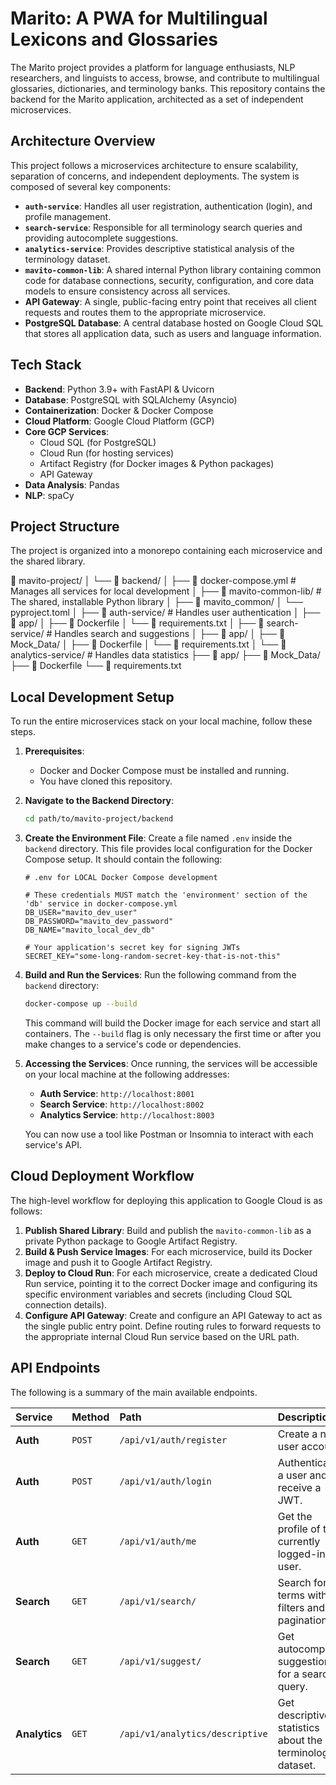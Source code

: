 # Marito: A PWA for Multilingual Lexicons and Glossaries

The Marito project provides a platform for language enthusiasts, NLP researchers, and linguists to access, browse, and contribute to multilingual glossaries, dictionaries, and terminology banks. This repository contains the backend for the Marito application, architected as a set of independent microservices.

## Architecture Overview

This project follows a microservices architecture to ensure scalability, separation of concerns, and independent deployments. The system is composed of several key components:

- **`auth-service`**: Handles all user registration, authentication (login), and profile management.
- **`search-service`**: Responsible for all terminology search queries and providing autocomplete suggestions.
- **`analytics-service`**: Provides descriptive statistical analysis of the terminology dataset.
- **`mavito-common-lib`**: A shared internal Python library containing common code for database connections, security, configuration, and core data models to ensure consistency across all services.
- **API Gateway**: A single, public-facing entry point that receives all client requests and routes them to the appropriate microservice.
- **PostgreSQL Database**: A central database hosted on Google Cloud SQL that stores all application data, such as users and language information.

## Tech Stack

- **Backend**: Python 3.9+ with FastAPI & Uvicorn
- **Database**: PostgreSQL with SQLAlchemy (Asyncio)
- **Containerization**: Docker & Docker Compose
- **Cloud Platform**: Google Cloud Platform (GCP)
- **Core GCP Services**:
  - Cloud SQL (for PostgreSQL)
  - Cloud Run (for hosting services)
  - Artifact Registry (for Docker images & Python packages)
  - API Gateway
- **Data Analysis**: Pandas
- **NLP**: spaCy

## Project Structure

The project is organized into a monorepo containing each microservice and the shared library.

📁 mavito-project/
│
└── 📁 backend/
│
├── 📄 docker-compose.yml # Manages all services for local development
│
├── 📁 mavito-common-lib/ # The shared, installable Python library
│ ├── 📁 mavito_common/
│ └── pyproject.toml
│
├── 📁 auth-service/ # Handles user authentication
│ ├── 📁 app/
│ ├── 📄 Dockerfile
│ └── 📄 requirements.txt
│
├── 📁 search-service/ # Handles search and suggestions
│ ├── 📁 app/
│ ├── 📁 Mock_Data/
│ ├── 📄 Dockerfile
│ └── 📄 requirements.txt
│
└── 📁 analytics-service/ # Handles data statistics
├── 📁 app/
├── 📁 Mock_Data/
├── 📄 Dockerfile
└── 📄 requirements.txt

## Local Development Setup

To run the entire microservices stack on your local machine, follow these steps.

1.  **Prerequisites**:
    - Docker and Docker Compose must be installed and running.
    - You have cloned this repository.

2.  **Navigate to the Backend Directory**:

    ```bash
    cd path/to/mavito-project/backend
    ```

3.  **Create the Environment File**:
    Create a file named `.env` inside the `backend` directory. This file provides local configuration for the Docker Compose setup. It should contain the following:

    ```env
    # .env for LOCAL Docker Compose development

    # These credentials MUST match the 'environment' section of the 'db' service in docker-compose.yml
    DB_USER="mavito_dev_user"
    DB_PASSWORD="mavito_dev_password"
    DB_NAME="mavito_local_dev_db"

    # Your application's secret key for signing JWTs
    SECRET_KEY="some-long-random-secret-key-that-is-not-this"
    ```

4.  **Build and Run the Services**:
    Run the following command from the `backend` directory:

    ```bash
    docker-compose up --build
    ```

    This command will build the Docker image for each service and start all containers. The `--build` flag is only necessary the first time or after you make changes to a service's code or dependencies.

5.  **Accessing the Services**:
    Once running, the services will be accessible on your local machine at the following addresses:
    - **Auth Service**: `http://localhost:8001`
    - **Search Service**: `http://localhost:8002`
    - **Analytics Service**: `http://localhost:8003`

    You can now use a tool like Postman or Insomnia to interact with each service's API.

## Cloud Deployment Workflow

The high-level workflow for deploying this application to Google Cloud is as follows:

1.  **Publish Shared Library**: Build and publish the `mavito-common-lib` as a private Python package to Google Artifact Registry.
2.  **Build & Push Service Images**: For each microservice, build its Docker image and push it to Google Artifact Registry.
3.  **Deploy to Cloud Run**: For each microservice, create a dedicated Cloud Run service, pointing it to the correct Docker image and configuring its specific environment variables and secrets (including Cloud SQL connection details).
4.  **Configure API Gateway**: Create and configure an API Gateway to act as the single public entry point. Define routing rules to forward requests to the appropriate internal Cloud Run service based on the URL path.

## API Endpoints

The following is a summary of the main available endpoints.

| Service       | Method | Path                            | Description                                               |
| :------------ | :----- | :------------------------------ | :-------------------------------------------------------- |
| **Auth**      | `POST` | `/api/v1/auth/register`         | Create a new user account.                                |
| **Auth**      | `POST` | `/api/v1/auth/login`            | Authenticate a user and receive a JWT.                    |
| **Auth**      | `GET`  | `/api/v1/auth/me`               | Get the profile of the currently logged-in user.          |
| **Search**    | `GET`  | `/api/v1/search/`               | Search for terms with filters and pagination.             |
| **Search**    | `GET`  | `/api/v1/suggest/`              | Get autocomplete suggestions for a search query.          |
| **Analytics** | `GET`  | `/api/v1/analytics/descriptive` | Get descriptive statistics about the terminology dataset. |
